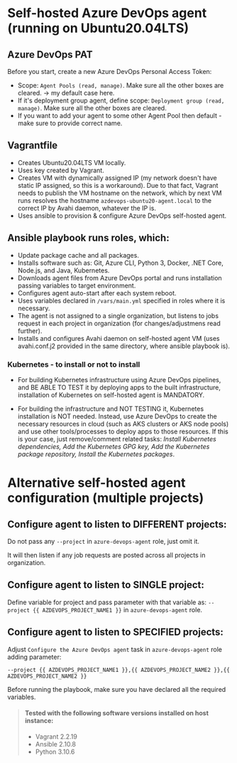# Self-hosted Azure DevOps agent (running on Ubuntu20.04LTS) 

## Azure DevOps PAT

Before you start, create a new Azure DevOps Personal Access Token:

- Scope: `Agent Pools (read, manage)`. Make sure all the other boxes are cleared. -> my default case here.
- If it's deployment group agent, define scope: `Deployment group (read, manage)`. Make sure all the other boxes are cleared.
- If you want to add your agent to some other Agent Pool then default - make sure to provide correct name.

## Vagrantfile
- Creates Ubuntu20.04LTS VM locally.
- Uses key created by Vagrant.
- Creates VM with dynamically assigned IP (my network doesn't have static IP assigned, so this is a workaround). Due to that fact, Vagrant needs to publish the VM hostname on the network, which by next VM runs resolves the hostname `azdevops-ubuntu20-agent.local` to the correct IP by Avahi daemon, whatever the IP is.
- Uses ansible to provision & configure Azure DevOps self-hosted agent.

## Ansible playbook runs roles, which:
- Update package cache and all packages.
- Installs software such as: Git, Azure CLI, Python 3, Docker, .NET Core, Node.js, and Java, Kubernetes.
- Downloads agent files from Azure DevOps portal and runs installation passing variables to target environment.
- Configures agent auto-start after each system reboot.
- Uses variables declared in `/vars/main.yml` specified in roles where it is necessary.
- The agent is not assigned to a single organization, but listens to jobs request in each project in organization (for changes/adjustmens read further).
- Installs and configures Avahi daemon on self-hosted agent VM (uses avahi.conf.j2 provided in the same directory, where ansible playbook is).

### Kubernetes - to install or not to install
- For building Kubernetes infrastructure using Azure DevOps pipelines, and BE ABLE TO TEST it by deploying apps to the built infrastructure, installation of Kubernetes on self-hosted agent is MANDATORY.

- For building the infrastructure and NOT TESTING it, Kubernetes installation is NOT needed. Instead, use Azure DevOps to create the necessary resources in cloud (such as AKS clusters or AKS node pools) and use other tools/processes to deploy apps to those resources. If this is your case, just remove/comment related tasks: _Install Kubernetes dependencies, Add the Kubernetes GPG key, Add the Kubernetes package repository, Install the Kubernetes packages_.

# Alternative self-hosted agent configuration (multiple projects)

## Configure agent to listen to DIFFERENT projects:

Do not pass any `--project` in `azure-devops-agent` role, just omit it.

It will then listen if any job requests are posted across all projects in organization.

## Configure agent to listen to SINGLE project:

Define variable for project and pass parameter with that variable as: `--project {{ AZDEVOPS_PROJECT_NAME1 }}` in `azure-devops-agent` role. 


## Configure agent to listen to SPECIFIED projects:

Adjust `Configure the Azure DevOps agent` task in `azure-devops-agent` role adding parameter: 
```
--project {{ AZDEVOPS_PROJECT_NAME1 }},{{ AZDEVOPS_PROJECT_NAME2 }},{{ AZDEVOPS_PROJECT_NAME2 }}
```

Before running the playbook, make sure you have declared all the required variables.


> #### Tested with the following software versions installed on host instance:
> - Vagrant 2.2.19
> - Ansible 2.10.8
> - Python 3.10.6
